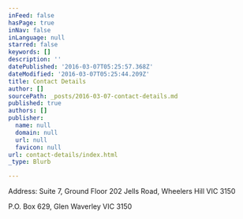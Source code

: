 ```yaml
---
inFeed: false
hasPage: true
inNav: false
inLanguage: null
starred: false
keywords: []
description: ''
datePublished: '2016-03-07T05:25:57.368Z'
dateModified: '2016-03-07T05:25:44.209Z'
title: Contact Details
author: []
sourcePath: _posts/2016-03-07-contact-details.md
published: true
authors: []
publisher:
  name: null
  domain: null
  url: null
  favicon: null
url: contact-details/index.html
_type: Blurb

---
```

Address: Suite 7, Ground Floor 202 Jells Road, Wheelers Hill VIC 3150

P.O. Box 629, Glen Waverley VIC 3150